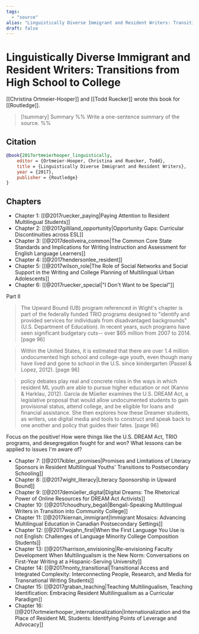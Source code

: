```yaml
---
tags:
  - "source"
alias: "Linguistically Diverse Immigrant and Resident Writers: Transitions from High School to College"
draft: false
---
```

# Linguistically Diverse Immigrant and Resident Writers: Transitions from High School to College
[[Christina Ortmeier-Hooper]] and [[Todd Ruecker]] wrote this book for [[Routledge]].

> [!summary] Summary
> %% Write a one-sentence summary of the source. %%
## Citation
```bibtex
@book{2017ortmeierhooper_linguistically,
	editor = {Ortmeier-Hooper, Christina and Ruecker, Todd},
	title = {Linguistically Diverse Immigrant and Resident Writers},
	year = {2017},
	publisher = {Routledge}
}
```

## Chapters
- Chapter 1: [[@2017ruecker_paying|Paying Attention to Resident Multilingual Students]]
- Chapter 2: [[@2017gilliland_opportunity|Opportunity Gaps: Curricular Discontinuities across ESL]]
- Chapter 3: [[@2017deoliveira_common|The Common Core State Standards and Implications for Writing Instruction and Assessment for English Language Learners]]
- Chapter 4: [[@2017hendersonlee_resident]]
- Chapter 5: [[@2017wilson_role|The Role of Social Networks and Social Support in the Writing and College Planning of Multilingual Urban Adolescents]]
- Chapter 6: [[@2017ruecker_special|"I Don't Want to be Special"]]

Part II
> The Upward Bound (UB) program referenced in Wight's chapter is part of the federally funded TRIO programs designed to "identify and provided services for individuals from disadvantaged backgrounds" (U.S. Department of Education). In recent years, such programs have seen significant budgetary cuts-- over $65 million from 2007 to 2014. [page 96]

> Within the United States, it is estimated that there are over 1.4 million undocumented high school and college-age youth, even though many have lived and gone to school in the U.S. since kindergarten (Passel & Lopez, 2012). [page 96]

> policy debates play real and concrete roles in the ways in which resident ML youth are able to pursue higher education or not (Kanno & Harklau, 2012). García de Müeller examines the U.S. DREAM Act, a legislative proposal that would allow undocumented students to gain provisional status, attend college, and be eligible for loans and financial assistance. She then explores how these Dreamer students, as writers, use digital media and tools to construct and speak back to one another and policy that guides their fates. [page 96]

Focus on the positive! How were things like the U.S. DREAM Act, TRIO programs, and desegregation fought for and won? What lessons can be applied to issues I'm aware of?

- Chapter 7: [[@2017kibler_promises|Promises and Limitations of Literacy Sponsors in Resident Multilingual Youths' Transitions to Postsecondary Schooling]]
- Chapter 8: [[@2017wight_literacy|Literacy Sponsorship in Upward Bound]]
- Chapter 9: [[@2017demüeller_digital|Digital Dreams: The Rhetorical Power of Online Resources for DREAM Act Activists]]
- Chapter 10: [[@2017choudhury_begali|Bengali-Speaking Multilingual Writers in Transition into Community College]]
- Chapter 11: [[@2017kiernan_immigrant|Immigrant Mosaics: Advancing Multilingual Education in Canadian Postsecondary Settings]]
- Chapter 12: [[@2017wojahn_first|When the First Language You Use is not English: Challenges of Language Minority College Composition Students]]
- Chapter 13: [[@2017harrison_envisioning|Re-envisioning Faculty Development When Multilingualism is the New Norm: Conversations on First-Year Writing at a Hispanic-Serving University]]
- Chapter 14: [[@2017monty_transitional|Transitional Access and Integrated Complexity: Interconnecting People, Research, and Media for Transnational Writing Students]]
- Chapter 15: [[@2017graban_teaching|Teaching Multilingualism, Teaching Identification: Embracing Resident Multilingualism as a Curricular Paradigm]]
- Chapter 16: [[@2017ortmeierhooper_internationalization|Internationalization and the Place of Resident ML Students: Identifying Points of Leverage and Advocacy]]